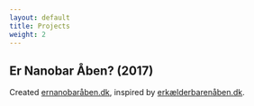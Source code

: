 ```yaml
---
layout: default
title: Projects
weight: 2
---
```


## Er Nanobar Åben? (2017)
Created [ernanobaråben.dk][LINK1], inspired by [erkælderbarenåben.dk][LINK2].

[LINK1]: http://ernanobaråben.dk
[LINK2]: http://erkælderbarenåben.dk
